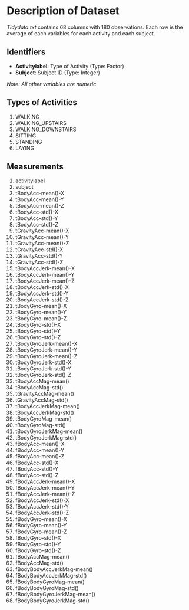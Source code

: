 # Description of Dataset

*Tidydata.txt* contains 68 columns with 180 observations. Each row is the average of each variables for each activity and each subject.

## Identifiers

* **Activitylabel**: Type of Activity (Type: Factor)
* **Subject**: Subject ID (Type: Integer)

*Note: All other variables are numeric*

## Types of Activities

1. WALKING
1. WALKING_UPSTAIRS
1. WALKING_DOWNSTAIRS
1. SITTING
1. STANDING
1. LAYING

## Measurements
1.	activitylabel
1.	subject
1.	tBodyAcc-mean()-X
1.	tBodyAcc-mean()-Y
1.	tBodyAcc-mean()-Z
1.	tBodyAcc-std()-X
1.	tBodyAcc-std()-Y
1.	tBodyAcc-std()-Z
1.	tGravityAcc-mean()-X
1.	tGravityAcc-mean()-Y
1.	tGravityAcc-mean()-Z
1.	tGravityAcc-std()-X
1.	tGravityAcc-std()-Y
1.	tGravityAcc-std()-Z
1.	tBodyAccJerk-mean()-X
1.	tBodyAccJerk-mean()-Y
1.	tBodyAccJerk-mean()-Z
1.	tBodyAccJerk-std()-X
1.	tBodyAccJerk-std()-Y
1.	tBodyAccJerk-std()-Z
1.	tBodyGyro-mean()-X
1.	tBodyGyro-mean()-Y
1.	tBodyGyro-mean()-Z
1.	tBodyGyro-std()-X
1.	tBodyGyro-std()-Y
1.	tBodyGyro-std()-Z
1.	tBodyGyroJerk-mean()-X
1.	tBodyGyroJerk-mean()-Y
1.	tBodyGyroJerk-mean()-Z
1.	tBodyGyroJerk-std()-X
1.	tBodyGyroJerk-std()-Y
1.	tBodyGyroJerk-std()-Z
1.	tBodyAccMag-mean()
1.	tBodyAccMag-std()
1.	tGravityAccMag-mean()
1.	tGravityAccMag-std()
1.	tBodyAccJerkMag-mean()
1.	tBodyAccJerkMag-std()
1.	tBodyGyroMag-mean()
1.	tBodyGyroMag-std()
1.	tBodyGyroJerkMag-mean()
1.	tBodyGyroJerkMag-std()
1.	fBodyAcc-mean()-X
1.	fBodyAcc-mean()-Y
1.	fBodyAcc-mean()-Z
1.	fBodyAcc-std()-X
1.	fBodyAcc-std()-Y
1.	fBodyAcc-std()-Z
1.	fBodyAccJerk-mean()-X
1.	fBodyAccJerk-mean()-Y
1.	fBodyAccJerk-mean()-Z
1.	fBodyAccJerk-std()-X
1.	fBodyAccJerk-std()-Y
1.	fBodyAccJerk-std()-Z
1.	fBodyGyro-mean()-X
1.	fBodyGyro-mean()-Y
1.	fBodyGyro-mean()-Z
1.	fBodyGyro-std()-X
1.	fBodyGyro-std()-Y
1.	fBodyGyro-std()-Z
1.	fBodyAccMag-mean()
1.	fBodyAccMag-std()
1.	fBodyBodyAccJerkMag-mean()
1.	fBodyBodyAccJerkMag-std()
1.	fBodyBodyGyroMag-mean()
1.	fBodyBodyGyroMag-std()
1.	fBodyBodyGyroJerkMag-mean()
1.	fBodyBodyGyroJerkMag-std()


